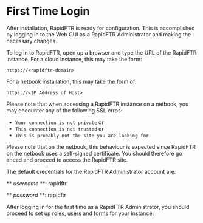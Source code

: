 # First Time Login

After installation, RapidFTR is ready for configuration. This is accomplished by logging in to the Web GUI as a RapidFTR Administrator and making the necessary changes.

To log in to RapidFTR, open up a browser and type the URL of the RapidFTR instance. For a cloud instance, this may take the form:

`https://<rapidftr-domain>`

For a netbook installation, this may take the form of:

`https://<IP Address of Host>`

Please note that when accessing a RapidFTR instance on a netbook, you may encounter any of the following SSL erros:
* `Your connection is not private` or
* `This connection is not trusted` or
* `This is probably not the site you are looking for`

Please note that on the netbook, this behaviour is expected since RapidFTR on the netbook uses a self-signed certificate. You should therefore go ahead and proceed to access the RapidFTR site.

The default credentials for the RapidFTR Administrator account are:

** *username* **: rapidftr

** *password* **: rapidftr


After logging in for the first time as a RapidFTR Administrator, you should proceed to set up [roles](system_administration/create_a_role.md), [users](system_administration/create_a_user.md) and [forms](system_administration/setting_up_forms.md) for your instance.
